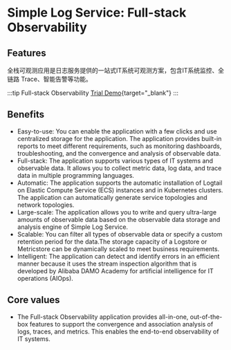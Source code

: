 # Simple Log Service: Full-stack Observability

## Features
全栈可观测应用是日志服务提供的一站式IT系统可观测方案，包含IT系统监控、全链路 Trace、智能告警等功能。

:::tip Full-stack Observability
[Trial Demo](/playground/demo.html?dest=/lognext/app/observability/overview/sls-mall/sls-mall%3Fresource=/overview/sls-mall/explorer){target="_blank"}
:::


## Benefits
- Easy-to-use: You can enable the application with a few clicks and use centralized storage for the application. The application provides built-in reports to meet different requirements, such as monitoring dashboards, troubleshooting, and the convergence and analysis of observable data.
- Full-stack: The application supports various types of IT systems and observable data. It allows you to collect metric data, log data, and trace data in multiple programming languages.
- Automatic: The application supports the automatic installation of Logtail on Elastic Compute Service (ECS) instances and in Kubernetes clusters. The application can automatically generate service topologies and network topologies.
- Large-scale: The application allows you to write and query ultra-large amounts of observable data based on the observable data storage and analysis engine of Simple Log Service.
- Scalable: You can filter all types of observable data or specify a custom retention period for the data.The storage capacity of a Logstore or Metricstore can be dynamically scaled to meet business requirements.
- Intelligent: The application can detect and identify errors in an efficient manner because it uses the stream inspection algorithm that is developed by Alibaba DAMO Academy for artificial intelligence for IT operations (AIOps).


## Core values
- The Full-stack Observability application provides all-in-one, out-of-the-box features to support the convergence and association analysis of logs, traces, and metrics. This enables the end-to-end observability of IT systems.


